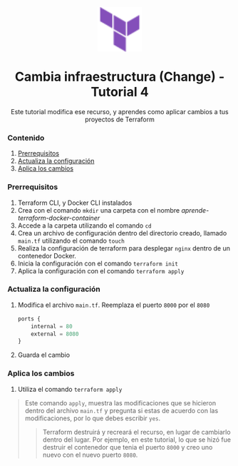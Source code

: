 <p align='center'><img src='https://raw.githubusercontent.com/maycloud-mx/ilustraciones/ee27844a4ec7810ee6eab8770fc6c1828fd7772c/logotipos/terraform-logo.svg' align='center' height='100'></p>

<h1 align='center'>Cambia infraestructura (Change) - Tutorial 4</h1>

<p align='center'> Este tutorial modifica ese recurso, y aprendes como aplicar cambios a tus proyectos de Terraform </p>

### Contenido

1. [Prerrequisitos](#prerrequisitos)
2. [Actualiza la configuración](#actualiza-la-configuración)
3. [Aplica los cambios](#aplica-los-cambios)

### Prerrequisitos

1. Terraform CLI, y Docker CLI instalados
2. Crea con el comando `mkdir` una carpeta con el nombre _aprende-terraform-docker-container_
3. Accede a la carpeta utilizando el comando `cd`
4. Crea un archivo de configuración dentro del directorio creado, llamado `main.tf` utilizando el comando `touch`
5. Realiza la configuración de terraform para desplegar `nginx` dentro de un contenedor Docker.
6. Inicia la configuración con el comando `terraform init`
7. Aplica la configuración con el comando `terraform apply`

### Actualiza la configuración

1. Modifica el archivo `main.tf`. Reemplaza el puerto `8000` por el `8080`
    ```tf
    ports {
        internal = 80
        external = 8080
    }
    ```

2. Guarda el cambio

### Aplica los cambios

1. Utiliza el comando `terraform apply`

> Este comando `apply`, muestra las modificaciones que se hicieron dentro del archivo `main.tf` y pregunta si estas de acuerdo con las modificaciones, por lo que debes escribir `yes`.
> > Terraform destruirá y recreará el recurso, en lugar de cambiarlo dentro del lugar. Por ejemplo, en este tutorial, lo que se hizó fue destruir el contenedor que tenia el puerto `8000` y creo uno nuevo con el nuevo puerto `8080`.